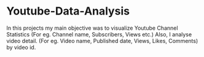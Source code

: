 # Youtube-Data-Analysis

In this projects my main objective was to visualize Youtube Channel Statistics (For eg. Channel name, Subscribers, Views etc.) 
Also, I analyse video detail. (For eg. Video name, Published date, Views, Likes, Comments) by video id.

